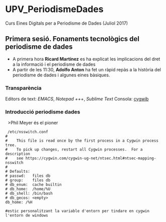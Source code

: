 # UPV_PeriodismeDades
Curs Eines Digitals per a Periodisme de Dades (Juliol 2017)
## Primera sesió. Fonaments tecnològics del periodisme de dades
  - A primera hora **Ricard Martínez** es ha explicat les implicacions del dret a la informació i el periodisme de dades
  - A partir de les 11:30, **Adolfo Anton** ha fet un ràpid repàs a la història del periodisme de dades i algunes eines bàsiques.
   ### Transparència 
   Editors de text: *EMACS*, *Notepad +++*, *Sublime Text*
   Consola: [cygwib](https://www.cygwin.com/cygwin "pàgina web")
   ### Introducció periodisme dades
   >Phil Meyer és el pioner
 
 
```   
 /etc/nsswitch.conf
#
#    This file is read once by the first process in a Cygwin process tree.
#    To pick up changes, restart all Cygwin processes.  For a description
#    see https://cygwin.com/cygwin-ug-net/ntsec.html#ntsec-mapping-nsswitch
#
# Defaults:
# passwd:   files db
# group:    files db
# db_enum:  cache builtin
# db_home:  /home/%U
# db_shell: /bin/bash
# db_gecos: <empty>
db_home: /%H

#estic personalitzant la variable d'entorn per tindare en cygwin l'entorn de windows
```
